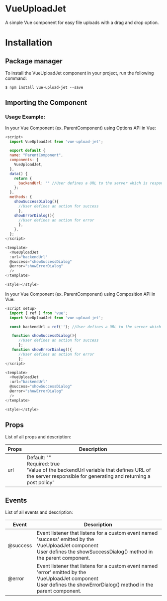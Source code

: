 # VueUploadJet

A simple Vue component for easy file uploads with a drag and drop option.

# Installation

## Package manager

To install the VueUploadJet component in your project, run the following command:

`$ npm install vue-upload-jet --save`

## Importing the Component

### Usage Example:

In your Vue Component (ex. ParentComponent) using Options API in Vue:

```javascript
<script>
  import VueUploadJet from 'vue-upload-jet';

  export default {
  name: "ParentComponent",
  components: {
    VueUploadJet,
  },
  data() {
    return {
      backendUrl: "" //User defines a URL to the server which is responsible for generating and returning post policy
    };
  },
  methods: {
    showSuccessDialog(){
      //User defines an action for success
      },
    showErrorDialog(){
      //User defines an action for error
      },
    },
  };
</script>

<template>
  <VueUploadJet
  :url="backendUrl"
  @success="showSuccessDialog"
  @error="showErrorDialog"
  />
</template>

<style></style>
```

In your Vue Component (ex. ParentComponent) using Composition API in Vue:

```javascript
<script setup>
  import { ref } from 'vue';
  import VueUploadJet from 'vue-upload-jet';

  const backendUrl = ref(''); //User defines a URL to the server which is responsible for generating and returning post policy

   function showSuccessDialog(){
      //User defines an action for success
      };
   function showErrorDialog(){
      //User defines an action for error
      };
</script>

<template>
  <VueUploadJet
  :url="backendUrl"
  @success="showSuccessDialog"
  @error="showErrorDialog"
  />
</template>

<style></style>
```

## Props

List of all props and description:

| Props | Description                                                                                                                                               |
| ----- | --------------------------------------------------------------------------------------------------------------------------------------------------------- |
| url   | Default: ""<br>Required: true<br>'Value of the backendUrl variable that defines URL of the server responsible for generating and returning a post policy' |

## Events

List of all events and description:

| Event    | Description                                                                                                                                                                      |
| -------- | -------------------------------------------------------------------------------------------------------------------------------------------------------------------------------- |
| @success | Event listener that listens for a custom event named 'success' emitted by the <br>VueUploadJet component<br>User defines the showSuccessDialog() method in the parent component. |
| @error   | Event listener that listens for a custom event named 'error' emitted by the <br>VueUploadJet component<br>User defines the showErrorDialog() method in the parent component.     |
